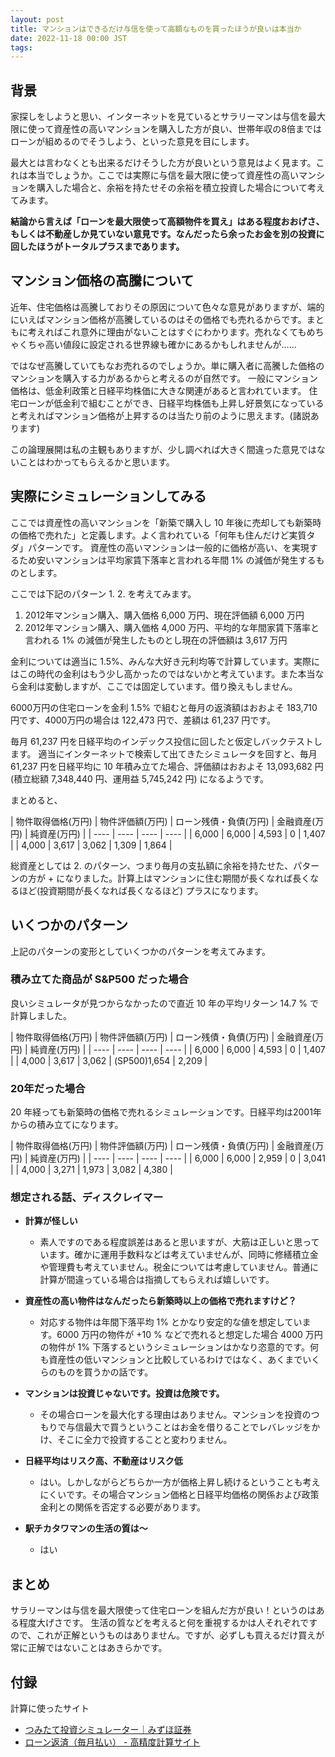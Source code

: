 ```yaml
---
layout: post
title: マンションはできるだけ与信を使って高額なものを買ったほうが良いは本当か
date: 2022-11-18 00:00 JST
tags:
---
```


## 背景
家探しをしようと思い、インターネットを見ているとサラリーマンは与信を最大限に使って資産性の高いマンションを購入した方が良い、世帯年収の8倍まではローンが組めるのでそうしよう、といった意見を目にします。

最大とは言わなくとも出来るだけそうした方が良いという意見はよく見ます。これは本当でしょうか。ここでは実際に与信を最大限に使って資産性の高いマンションを購入した場合と、余裕を持たせその余裕を積立投資した場合について考えてみます。

**結論から言えば「ローンを最大限使って高額物件を買え」はある程度おおげさ、もしくは不動産しか見ていない意見です。なんだったら余ったお金を別の投資に回したほうがトータルプラスまであります。**


## マンション価格の高騰について
近年、住宅価格は高騰しておりその原因について色々な意見がありますが、端的にいえばマンション価格が高騰しているのはその価格でも売れるからです。まともに考えればこれ意外に理由がないことはすぐにわかります。売れなくてもめちゃくちゃ高い値段に設定される世界線も確かにあるかもしれませんが……

ではなぜ高騰していてもなお売れるのでしょうか。単に購入者に高騰した価格のマンションを購入する力があるからと考えるのが自然です。
一般にマンション価格は、低金利政策と日経平均株価に大きな関連があると言われています。
住宅ローンが低金利で組むことができ、日経平均株価も上昇し好景気になっていると考えればマンション価格が上昇するのは当たり前のように思えます。(諸説あります)

この論理展開は私の主観もありますが、少し調べれば大きく間違った意見ではないことはわかってもらえるかと思います。

## 実際にシミュレーションしてみる

ここでは資産性の高いマンションを「新築で購入し 10 年後に売却しても新築時の価格で売れた」と定義します。よく言われている「何年も住んだけど実質タダ」パターンです。
資産性の高いマンションは一般的に価格が高い、を実現するため安いマンションは平均家賃下落率と言われる年間 1% の減価が発生するものとします。

ここでは下記のパターン 1. 2. を考えてみます。

1. 2012年マンション購入、購入価格 6,000 万円、現在評価額 6,000 万円
2. 2012年マンション購入、購入価格 4,000 万円、平均的な年間家賃下落率と言われる 1% の減価が発生したものとし現在の評価額は 3,617 万円

金利については適当に 1.5%、みんな大好き元利均等で計算しています。実際にはこの時代の金利はもう少し高かったのではないかと考えています。また本当なら金利は変動しますが、ここでは固定しています。借り換えもしません。

6000万円の住宅ローンを金利 1.5% で組むと毎月の返済額はおおよそ 183,710 円です、4000万円の場合は 122,473 円で、差額は 61,237 円です。

毎月 61,237 円を日経平均のインデックス投信に回したと仮定しバックテストします。
適当にインターネットで検索して出てきたシミュレータを回すと、毎月 61,237 円を日経平均に 10 年積み立てた場合、評価額はおおよそ 13,093,682 円 (積立総額 7,348,440 円、運用益 5,745,242 円) になるようです。

まとめると、

|  物件取得価格(万円)  |  物件評価額(万円)  | ローン残債・負債(万円) | 金融資産(万円) | 純資産(万円) |
| ---- | ---- | ---- | ---- |
|  6,000  |  6,000  | 4,593 | 0 | 1,407 | 
|  4,000  |  3,617  | 3,062 | 1,309 | 1,864 |

総資産としては 2. のパターン、つまり毎月の支払額に余裕を持たせた、パターンの方が + になりました。計算上はマンションに住む期間が長くなれば長くなるほど(投資期間が長くなれば長くなるほど) プラスになります。

## いくつかのパターン
上記のパターンの変形としていくつかのパターンを考えてみます。

### 積み立てた商品が S&P500 だった場合
良いシミュレータが見つからなかったので直近 10 年の平均リターン 14.7 % で計算しました。

|  物件取得価格(万円)  |  物件評価額(万円)  | ローン残債・負債(万円) | 金融資産(万円) | 純資産(万円) |
| ---- | ---- | ---- | ---- |
|  6,000  |  6,000  | 4,593 | 0 | 1,407 | 
|  4,000  |  3,617  | 3,062 | (SP500)1,654 | 2,209 |

### 20年だった場合
20 年経っても新築時の価格で売れるシミュレーションです。日経平均は2001年からの積み立てになります。

|  物件取得価格(万円)  |  物件評価額(万円)  | ローン残債・負債(万円) | 金融資産(万円) | 純資産(万円) |
| ---- | ---- | ---- | ---- |
|  6,000  |  6,000  | 2,959 | 0 | 3,041 | 
|  4,000  |  3,271  | 1,973 | 3,082 | 4,380 |

### 想定される話、ディスクレイマー
* **計算が怪しい**
  * 素人ですのである程度誤差はあると思いますが、大筋は正しいと思っています。確かに運用手数料などは考えていませんが、同時に修繕積立金や管理費も考えていません。税金については考慮していません。普通に計算が間違っている場合は指摘してもらえれば嬉しいです。

* **資産性の高い物件はなんだったら新築時以上の価格で売れますけど？**
  * 対応する物件は年間下落平均 1% とかなり安定的な値を想定しています。6000 万円の物件が +10 % などで売れると想定した場合 4000 万円の物件が 1% 下落するというシミュレーションはかなり恣意的です。何も資産性の低いマンションと比較しているわけではなく、あくまでいくらのものを買うかの話です。

* **マンションは投資じゃないです。投資は危険です。**
  * その場合ローンを最大化する理由はありません。マンションを投資のつもりで与信最大で買うということはお金を借りることでレバレッジをかけ、そこに全力で投資することと変わりません。

* **日経平均はリスク高、不動産はリスク低**
  * はい。しかしながらどちらか一方が価格上昇し続けるということも考えにくいです。その場合マンション価格と日経平均価格の関係および政策金利との関係を否定する必要があります。

* **駅チカタワマンの生活の質は～**
  * はい

## まとめ
サラリーマンは与信を最大限使って住宅ローンを組んだ方が良い！というのはある程度大げさです。
生活の質などを考えると何を重視するかは人それぞれですので、これが正解というものはありません。ですが、必ずしも買えるだけ買えが常に正解ではないことはあきらかです。

## 付録
計算に使ったサイト
* [つみたて投資シミュレーター｜みずほ証券](https://www.mizuho-sc.com/product/tsumi_toushin/tsumi_simu/simulator.html)
* [ローン返済（毎月払い） - 高精度計算サイト](https://keisan.casio.jp/exec/system/1256183644)
